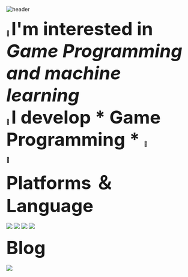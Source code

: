 
![header](https://capsule-render.vercel.app/api?type=Waving&color=auto&height=300&section=header&text=Seon-hwan%20GIT-hub&fontSize=70)

👋
<strong style="font-size: 48px; font-weight:bold; text-decoration: none;">I'm interested in *Game Programming and machine learning* </strong>
<br>
🐤
<strong style="font-size: 48px; font-weight:bold; text-decoration: none;">I develop * Game Programming *  </strong>
💨
<br>
<br>
🏃&nbsp;&nbsp;

<div align="left">
  <strong style="font-size: 48px; font-weight:bold; text-decoration: none;">Platforms ＆ Language</strong>
  <br>
  <br>
  <img src="https://img.shields.io/badge/c++-00599C?style=flat&logo=c%2B%2B&logoColor=white">
  <img src="https://img.shields.io/badge/Visual_Studio-5C2D91?style=flat&color=5C2D91">
  <img src="https://img.shields.io/badge/DirectX-0078D7?style=flat&color=0078D7">
  <img src="https://img.shields.io/badge/WinAPI-008080?style=flat-square&color=008080">
  <br>
  <br>
  <strong style="font-size: 48px; font-weight:bold; text-decoration: none;">Blog</strong>	
  <br>
  <br>
  <a href="https://velog.io/@tjsghks2547"><img src="https://img.shields.io/badge/Velog-3DDC84?style=flat-square&logo=Blogger&logoColor=white"/></a>
 
</div>





	
